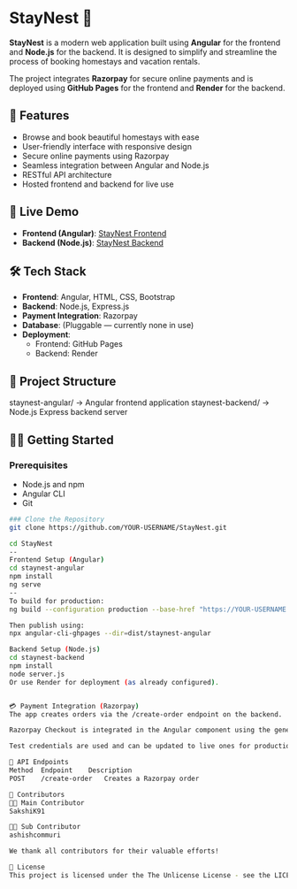 # StayNest 🏡

**StayNest** is a modern web application built using **Angular** for the frontend and **Node.js** for the backend. It is designed to simplify and streamline the process of booking homestays and vacation rentals.

The project integrates **Razorpay** for secure online payments and is deployed using **GitHub Pages** for the frontend and **Render** for the backend.

## 🌟 Features

- Browse and book beautiful homestays with ease
- User-friendly interface with responsive design
- Secure online payments using Razorpay
- Seamless integration between Angular and Node.js
- RESTful API architecture
- Hosted frontend and backend for live use

## 🚀 Live Demo

- **Frontend (Angular)**: [StayNest Frontend](https://anishcommuri.github.io/StayNest/)
- **Backend (Node.js)**: [StayNest Backend](https://staynest-iejd.onrender.com)

## 🛠️ Tech Stack

- **Frontend**: Angular, HTML, CSS, Bootstrap
- **Backend**: Node.js, Express.js
- **Payment Integration**: Razorpay
- **Database**: (Pluggable — currently none in use)
- **Deployment**:
  - Frontend: GitHub Pages
  - Backend: Render

## 📂 Project Structure

staynest-angular/ → Angular frontend application
staynest-backend/ → Node.js Express backend server


## 🧑‍💻 Getting Started

### Prerequisites

- Node.js and npm
- Angular CLI
- Git

```bash
### Clone the Repository
git clone https://github.com/YOUR-USERNAME/StayNest.git

cd StayNest
--
Frontend Setup (Angular)
cd staynest-angular
npm install
ng serve
--
To build for production:
ng build --configuration production --base-href "https://YOUR-USERNAME.github.io/StayNest/"

Then publish using:
npx angular-cli-ghpages --dir=dist/staynest-angular

Backend Setup (Node.js)
cd staynest-backend
npm install
node server.js
Or use Render for deployment (as already configured).


💳 Payment Integration (Razorpay)
The app creates orders via the /create-order endpoint on the backend.

Razorpay Checkout is integrated in the Angular component using the generated order_id.

Test credentials are used and can be updated to live ones for production use.

🧾 API Endpoints
Method	Endpoint	Description
POST	/create-order	Creates a Razorpay order

🙌 Contributors
👩‍💻 Main Contributor
SakshiK91

👨‍💻 Sub Contributor
ashishcommuri

We thank all contributors for their valuable efforts!

📜 License
This project is licensed under the The Unlicense License - see the LICENSE file for details.

